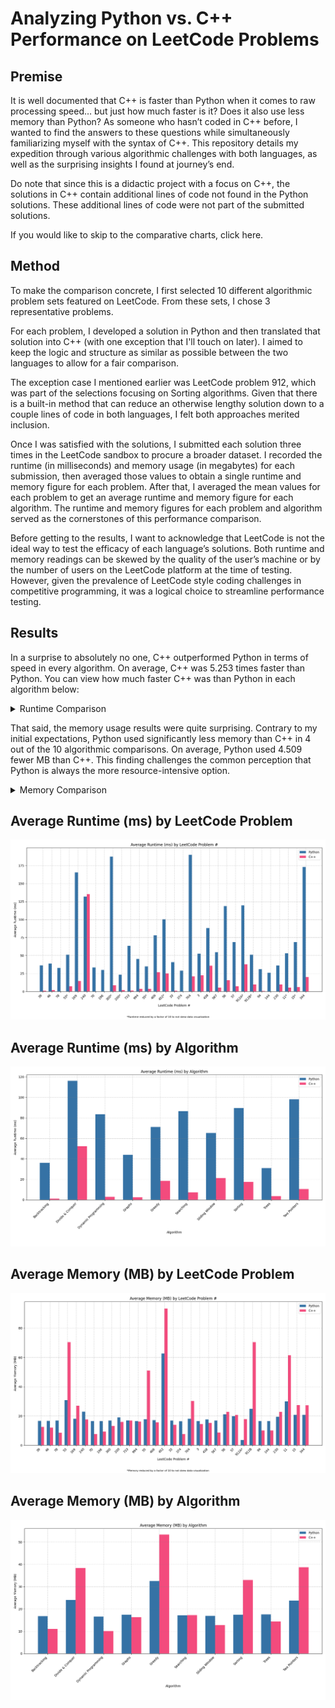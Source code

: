 # Analyzing Python vs. C++ Performance on LeetCode Problems

## Premise

It is well documented that C++ is faster than Python when it comes to raw processing speed… but just how much faster is it? Does it also use less memory than Python? As someone who hasn’t coded in C++ before, I wanted to find the answers to these questions while simultaneously familiarizing myself with the syntax of C++. This repository details my expedition through various algorithmic challenges with both languages, as well as the surprising insights I found at journey’s end.

Do note that since this is a didactic project with a focus on C++, the solutions in C++ contain additional lines of code not found in the Python solutions. These additional lines of code were not part of the submitted solutions.

If you would like to skip to the comparative charts, click here.

## Method

To make the comparison concrete, I first selected 10 different algorithmic problem sets featured on LeetCode. From these sets, I chose 3 representative problems.

For each problem, I developed a solution in Python and then translated that solution into C++ (with one exception that I'll touch on later). I aimed to keep the logic and structure as similar as possible between the two languages to allow for a fair comparison.

The exception case I mentioned earlier was LeetCode problem 912, which was part of the selections focusing on Sorting algorithms. Given that there is a built-in method that can reduce an otherwise lengthy solution down to a couple lines of code in both languages, I felt both approaches merited inclusion.

Once I was satisfied with the solutions, I submitted each solution three times in the LeetCode sandbox to procure a broader dataset. I recorded the runtime (in milliseconds) and memory usage (in megabytes) for each submission, then averaged those values to obtain a single runtime and memory figure for each problem. After that, I averaged the mean values for each problem to get an average runtime and memory figure for each algorithm. The runtime and memory figures for each problem and algorithm served as the cornerstones of this performance comparison.

Before getting to the results, I want to acknowledge that LeetCode is not the ideal way to test the efficacy of each language’s solutions. Both runtime and memory readings can be skewed by the quality of the user’s machine or by the number of users on the LeetCode platform at the time of testing. However, given the prevalence of LeetCode style coding challenges in competitive programming, it was a logical choice to streamline performance testing.

## Results

In a surprise to absolutely no one, C++ outperformed Python in terms of speed in every algorithm. On average, C++ was 5.253 times faster than Python. You can view how much faster C++ was than Python in each algorithm below:

<details>
<summary>Runtime Comparison</summary>

* Backtracking - 36x faster
* Divide & Conquer - 2.221x faster
* Dynamic Programming - 28.781x faster
* Graphs - 18.423x faster
* Greedy - 3.837x faster
* Searching - 11.804x faster
* Sliding Window - 3.068x faster
* Sorting - 5.092x faster
* Trees - 8.999x faster
* Two Pointers - 9.307x faster
<br>
* Python average runtime – 72.082ms
* C++ average runtime – 13.721ms
<br>
* Overall average – C++ was 5.253x faster

</details>

That said, the memory usage results were quite surprising. Contrary to my initial expectations, Python used significantly less memory than C++ in 4 out of the 10 algorithmic comparisons. On average, Python used 4.509 fewer MB than C++. This finding challenges the common perception that Python is always the more resource-intensive option.

<details>
<summary>Memory Comparison</summary>

* Backtracking – C++ used 5.716 fewer MB
* Divide & Conquer – Python used 14.417 fewer MB
* Dynamic Programming – C++ used 6.579 fewer MB
* Graphs – C++ used 1.161 fewer MB
* Greedy – Python used 20.859 fewer MB
* Searching – Python used 0.112 fewer MB
* Sliding Window – C++ used 4.131 fewer MB
* Sorting – Python used 15.538 fewer MB
* Trees – C++ used 3.183 fewer MB
* Two Pointers – Python used 14.934 fewer MB
<br>
* Python average memory usage – 20.015MB
* C++ average memory usage – 24.524MB
<br>
* Overall average – Python used 4.509 fewer MB

</details>

## Average Runtime (ms) by LeetCode Problem #
![Average Runtime by Problem](avg_runtime_by_lc_problem.png)

## Average Runtime (ms) by Algorithm
![Average Runtime by Algorithm](avg_runtime_by_algorithm.png)

## Average Memory (MB) by LeetCode Problem #
![Average Memory by Problem](avg_memory_by_lc_problem.png)

## Average Memory (MB) by Algorithm
![Average Memory by Algorithm](avg_memory_by_algorithm.png)
